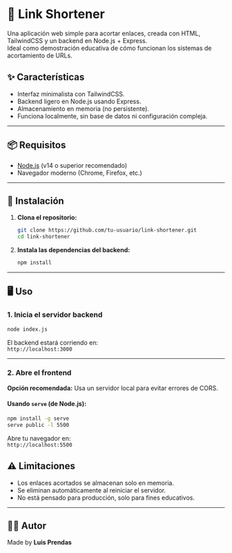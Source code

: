 
# 🔗 Link Shortener

Una aplicación web simple para acortar enlaces, creada con HTML, TailwindCSS y un backend en Node.js + Express.  
Ideal como demostración educativa de cómo funcionan los sistemas de acortamiento de URLs.

## ✨ Características

- Interfaz minimalista con TailwindCSS.
- Backend ligero en Node.js usando Express.
- Almacenamiento en memoria (no persistente).
- Funciona localmente, sin base de datos ni configuración compleja.

---

## 📦 Requisitos

- [Node.js](https://nodejs.org/) (v14 o superior recomendado)
- Navegador moderno (Chrome, Firefox, etc.)

---

## 🚀 Instalación

1. **Clona el repositorio:**

   ```bash
   git clone https://github.com/tu-usuario/link-shortener.git
   cd link-shortener
   ```

2. **Instala las dependencias del backend:**

   ```bash
   npm install
   ```

---

## 🖥️ Uso

### 1. Inicia el servidor backend

```bash
node index.js
```

El backend estará corriendo en:  
`http://localhost:3000`

---

### 2. Abre el frontend

**Opción recomendada:** Usa un servidor local para evitar errores de CORS.

#### Usando `serve` (de Node.js):

```bash
npm install -g serve
serve public -l 5500
```

Abre tu navegador en:  
`http://localhost:5500`


## ⚠️ Limitaciones

- Los enlaces acortados se almacenan solo en memoria.
- Se eliminan automáticamente al reiniciar el servidor.
- No está pensado para producción, solo para fines educativos.

---

## 🧑‍💻 Autor

Made by **Luis Prendas**
